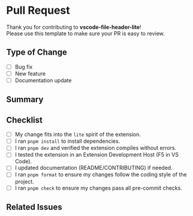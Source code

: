 # Pull Request

Thank you for contributing to **vscode-file-header-lite**!  
Please use this template to make sure your PR is easy to review.

## Type of Change

- [ ] Bug fix
- [ ] New feature
- [ ] Documentation update

## Summary

<!-- Briefly describe what your PR changes or adds -->

## Checklist

- [ ] My change fits into the `lite` spirit of the extension.
- [ ] I ran `pnpm install` to install dependencies.
- [ ] I ran `pnpm dev` and verified the extension compiles without errors.
- [ ] I tested the extension in an Extension Development Host (F5 in VS Code).
- [ ] I updated documentation (README/CONTRIBUTING) if needed.
- [ ] I ran `pnpm format` to ensure my changes follow the coding style of the project.
- [ ] I ran `pnpm check` to ensure my changes pass all pre-commit checks.

## Related Issues

<!-- Link any related issues (e.g. Closes #123) -->

<!--

💡 **Note**: Commits are auto-formatted and linted via Husky + lint-staged.
So you may see cleaner diffs than your original edits.

-->
